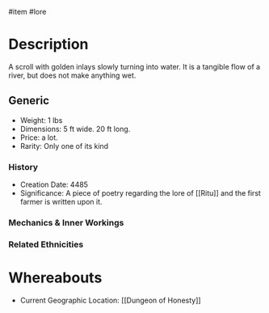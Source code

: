 #item #lore 
# Description
A scroll with golden inlays slowly turning into water. It is a tangible flow of a river, but does not make anything wet.
## Generic
- Weight: 1 lbs
- Dimensions: 5 ft wide. 20 ft long.
- Price: a lot.
- Rarity: Only one of its kind

### History
- Creation Date: 4485
- Significance: A piece of poetry regarding the lore of [[Ritu]] and the first farmer is written upon it.

### Mechanics & Inner Workings

### Related Ethnicities

# Whereabouts
- Current Geographic Location: [[Dungeon of Honesty]]